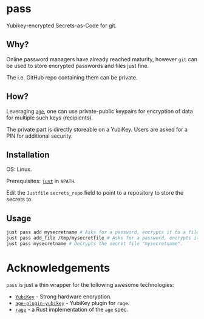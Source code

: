 # pass

Yubikey-encrypted Secrets-as-Code for git.

## Why?

Online password managers have already reached maturity, however `git` can be used to store encrypted passwords and files just fine.

The i.e. GitHub repo containing them can be private.

## How?
Leveraging [`age`](https://github.com/FiloSottile/age), one can use private-public keypairs for encryption of data for multiple such keys (recipients).

The private part is directly storeable on a YubiKey. Users are asked for a PIN for additional security.

## Installation

OS: Linux.

Prerequisites: [`just`](https://github.com/casey/just) in `$PATH`.

Edit the `Justfile` `secrets_repo` field to point to a repository to store the secrets to.

## Usage

```bash
just pass add mysecretname # Asks for a password, encrypts it to a file "mysecretname" and commit+pushes it to the secrets repository.
just pass add_file /tmp/mysecretfile # Asks for a password, encrypts it to a file "mysecretfile" and commit+pushes it to the secrets repository.
just pass mysecretname # Decrypts the secret file "mysecretname".
```

# Acknowledgements

`pass` is just a thin wrapper for the following awesome technologies:

* [`YubiKey`](https://www.yubico.com/products/yubikey-5-overview/) - Strong hardware encryption.
* [`age-plugin-yubikey`](https://github.com/str4d/age-plugin-yubikey) - YubiKey plugin for `rage`.
* [`rage`](https://github.com/str4d/rage) - a Rust implementation of the `age` spec.
